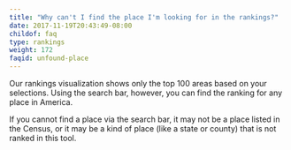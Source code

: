 ```yaml
---
title: "Why can't I find the place I'm looking for in the rankings?"
date: 2017-11-19T20:43:49-08:00
childof: faq
type: rankings
weight: 172
faqid: unfound-place
---
```

Our rankings visualization shows only the top 100 areas based on your selections. Using the search bar, however, you can find the ranking for any place in America.

If you cannot find a place via the search bar, it may not be a place listed in the Census, or it may be a kind of place (like a state or county) that is not ranked in this tool.